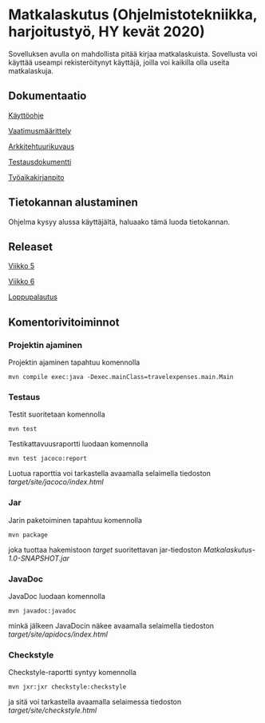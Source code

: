# Matkalaskutus (Ohjelmistotekniikka, harjoitustyö, HY kevät 2020)

Sovelluksen avulla on mahdollista pitää kirjaa matkalaskuista. Sovellusta voi käyttää useampi rekisteröitynyt 
käyttäjä, joilla voi kaikilla olla useita matkalaskuja.

## Dokumentaatio

[Käyttöohje](https://github.com/AgdaHTH/matkalasku/blob/master/dokumentaatio/kayttoohje.md)

[Vaatimusmäärittely](https://github.com/AgdaHTH/matkalasku/blob/master/dokumentaatio/vaatimusmaarittely.md)

[Arkkitehtuurikuvaus](https://github.com/AgdaHTH/matkalasku/blob/master/dokumentaatio/arkkitehtuuri.md)

[Testausdokumentti](https://github.com/AgdaHTH/matkalasku/blob/master/dokumentaatio/testaus.md)

[Työaikakirjanpito](https://github.com/AgdaHTH/matkalasku/blob/master/dokumentaatio/tuntikirjanpito.md)

## Tietokannan alustaminen

Ohjelma kysyy alussa käyttäjältä, haluaako tämä luoda tietokannan.

## Releaset

[Viikko 5](https://github.com/AgdaHTH/matkalasku/releases/tag/viikko5)

[Viikko 6](https://github.com/AgdaHTH/matkalasku/releases/tag/viikko6)

[Loppupalautus](https://github.com/AgdaHTH/matkalasku/releases/tag/viikko7)

## Komentorivitoiminnot

### Projektin ajaminen

Projektin ajaminen tapahtuu komennolla

    mvn compile exec:java -Dexec.mainClass=travelexpenses.main.Main

### Testaus
Testit suoritetaan komennolla

    mvn test

Testikattavuusraportti luodaan komennolla 

    mvn test jacoco:report

Luotua raporttia voi tarkastella avaamalla selaimella tiedoston *target/site/jacoco/index.html*

### Jar

Jarin paketoiminen tapahtuu komennolla

    mvn package

joka tuottaa hakemistoon *target* suoritettavan jar-tiedoston *Matkalaskutus-1.0-SNAPSHOT.jar*

### JavaDoc

JavaDoc luodaan komennolla

    mvn javadoc:javadoc

minkä jälkeen JavaDocin näkee avaamalla selaimella tiedoston *target/site/apidocs/index.html*

### Checkstyle

Checkstyle-raportti syntyy komennolla

    mvn jxr:jxr checkstyle:checkstyle

ja sitä voi tarkastella avaamalla selaimessa tiedoston *target/site/checkstyle.html*
